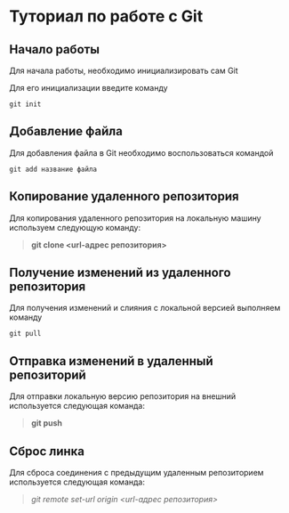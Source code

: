 # Туториал по работе с Git

## Начало работы

Для начала работы, необходимо инициализировать сам Git

Для его инициализации введите команду 

```
git init
```

## Добавление файла

Для добавления файла в Git необходимо воспользоваться командой 

```
git add название файла
```

## Копирование удаленного репозитория

Для копирования удаленного репозитория на локальную машину используем следующую команду:

> **git clone <url-адрес репозитория>**

## Получение изменений из удаленного репозитория

Для получения изменений и слияния с локальной версией выполняем команду

```
git pull 
```

## Отправка изменений в удаленный репозиторий

Для отправки локальную версию репозитория на внешний используется следующая команда:

> **git push**

## Сброс линка
Для сброса соединения с предыдущим удаленным репозиторием используется следующая команда:

> *git remote set-url origin <url-адрес репозитория>*
